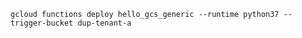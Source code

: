 ```commandline
gcloud functions deploy hello_gcs_generic --runtime python37 --trigger-bucket dup-tenant-a 
```

